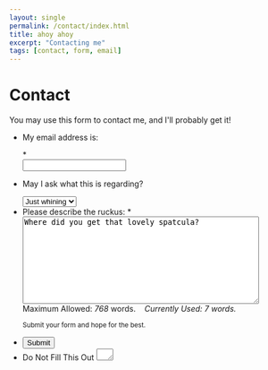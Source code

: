 ```yaml
---
layout: single
permalink: /contact/index.html
title: ahoy ahoy
excerpt: "Contacting me"
tags: [contact, form, email]
---
```


# Contact

You may use this form to contact me, and I'll probably get it!

<script>{% include wufoo.js %}</script>
<form id="form1" name="form1" class="wufoo topLabel page" accept-charset="UTF-8" autocomplete="off" enctype="multipart/form-data" method="post" novalidate action="https://duevigilance.wufoo.com/forms/z4040fs05octd6/#public">

<ul>
<li id="foli15" class="notranslate">
<label class="desc" id="title15" for="Field15">
<p>My email address is:</p>
<span id="req_15" class="req">*</span>
</label>
<div>
<input id="Field15" name="Field15" type="email" spellcheck="false" class="field text medium" value="" maxlength="255" tabindex="1" required />
</div>
</li>
<li id="foli1" class="notranslate">
<label class="desc" id="title1" for="Field1">
<p>May I ask what this is regarding?</p>
<span id="req_1" class="req"></span>
</label>
<div>
<select id="Field1" name="Field1" class="field select medium" tabindex="3" >
<option value="Wish" >
Wish
</option>
<option value="Grievance" >
Grievance
</option>
<option value="Question" >
Question
</option>
<option value="No" >
No
</option>
<option value="Just whining" selected="selected">
Just whining
</option>
</select>
</div>
</li>
<li id="foli13" class="notranslate"><label class="desc" id="title13" for="Field13">
Please describe the ruckus:
<span id="req_13" class="req">*</span>
</label>

<div>
<textarea id="Field13" name="Field13" class="field textarea large" spellcheck="true" rows="10" cols="50" tabindex="4" onkeyup="validateRange(13, 'word');" required >Where did you get that lovely spatcula?</textarea>
<label for="Field13">Maximum Allowed: <var id="rangeMaxMsg13">768</var> words.&nbsp;&nbsp;&nbsp; <em class="currently">Currently Used: <var id="rangeUsedMsg13">7</var> words.</em></label></div>

<p class="instruct" id="instruct13"><small>Submit your form and hope for the best.</small></p></li> <li class="buttons ">

<div>
<input id="saveForm" name="saveForm" class="btTxt submit" type="submit" value="Submit" /></div>
</li>

<li class="hidden">
<label for="comment">Do Not Fill This Out</label>
<textarea name="comment" id="comment" rows="1" cols="1"></textarea>
<input type="hidden" id="idstamp" name="idstamp" value="gAibo+mIxNxCVei6BMfmzpJp4npq/S01icPXMlDS+Nw=" />
</li>
</ul>
</form>

